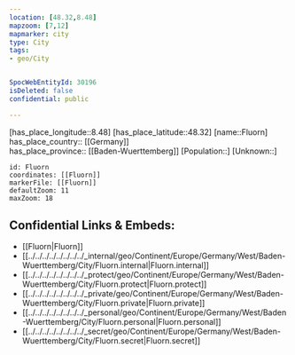 ```yaml
---
location: [48.32,8.48] 
mapzoom: [7,12] 
mapmarker: city 
type: City
tags:
- geo/City


SpocWebEntityId: 30196
isDeleted: false
confidential: public

---
```

[has_place_longitude::8.48] 
[has_place_latitude::48.32] 
[name::Fluorn] 
has_place_country:: [[Germany]]  
has_place_province:: [[Baden-Wuerttemberg]] 
[Population::] 
[Unknown::] 


```leaflet
id: Fluorn
coordinates: [[Fluorn]] 
markerFile: [[Fluorn]] 
defaultZoom: 11 
maxZoom: 18
```


## Confidential Links & Embeds: 
- [[Fluorn|Fluorn]]  
- [[../../../../../../../../_internal/geo/Continent/Europe/Germany/West/Baden-Wuerttemberg/City/Fluorn.internal|Fluorn.internal]] 
- [[../../../../../../../../_protect/geo/Continent/Europe/Germany/West/Baden-Wuerttemberg/City/Fluorn.protect|Fluorn.protect]] 
- [[../../../../../../../../_private/geo/Continent/Europe/Germany/West/Baden-Wuerttemberg/City/Fluorn.private|Fluorn.private]] 
- [[../../../../../../../../_personal/geo/Continent/Europe/Germany/West/Baden-Wuerttemberg/City/Fluorn.personal|Fluorn.personal]] 
- [[../../../../../../../../_secret/geo/Continent/Europe/Germany/West/Baden-Wuerttemberg/City/Fluorn.secret|Fluorn.secret]] 
